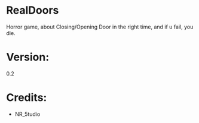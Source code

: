 # RealDoors
Horror game, about Closing/Opening Door in the right time, and if u fail, you die.

# Version:
0.2

# Credits:
- NR_5tudio
